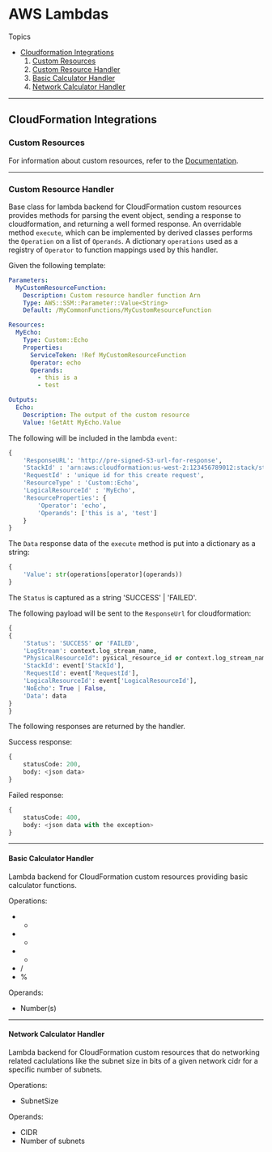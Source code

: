# AWS Lambdas

Topics

- [Cloudformation Integrations](#cloudformation-integrations)
  1. [Custom Resources](#custom-resources)
  2. [Custom Resource Handler](#custom-resource-handler)
  3. [Basic Calculator Handler](#basic-calculator-handler)
  4. [Network Calculator Handler](#network-calculator-handler)

---

## CloudFormation Integrations

### Custom Resources

For information about custom resources, refer to the [Documentation](https://docs.aws.amazon.com/AWSCloudFormation/latest/UserGuide/template-custom-resources.html).

---

### Custom Resource Handler

Base class for lambda backend for CloudFormation custom resources provides
methods for parsing the event object, sending a response to cloudformation,
and returning a well formed response. An overridable method `execute`, which
can be implemented by derived classes performs the `Operation` on a list of
`Operands`. A dictionary `operations` used as a registry of `Operator` to function
mappings used by this handler.

Given the following template:

```yaml
Parameters:
  MyCustomResourceFunction:
    Description: Custom resource handler function Arn
    Type: AWS::SSM::Parameter::Value<String>
    Default: /MyCommonFunctions/MyCustomResourceFunction

Resources:
  MyEcho:
    Type: Custom::Echo
    Properties:
      ServiceToken: !Ref MyCustomResourceFunction
      Operator: echo
      Operands:
        - this is a
        - test

Outputs:
  Echo:
    Description: The output of the custom resource
    Value: !GetAtt MyEcho.Value
```

The following will be included in the lambda `event`:

```python
{
    'ResponseURL': 'http://pre-signed-S3-url-for-response',
    'StackId' : 'arn:aws:cloudformation:us-west-2:123456789012:stack/stack-name/guid',
    'RequestId' : 'unique id for this create request',
    'ResourceType' : 'Custom::Echo',
    'LogicalResourceId' : 'MyEcho',
    'ResourceProperties': {
        'Operator': 'echo',
        'Operands': ['this is a', 'test']
    }
}
```

The `Data` response data of the `execute` method is put into a dictionary as
a string:

```python
{
    'Value': str(operations[operator](operands))
}
```

The `Status` is captured as a string 'SUCCESS' | 'FAILED'.

The following payload will be sent to the `ResponseUrl` for cloudformation:

```python
{
{
    'Status': 'SUCCESS' or 'FAILED',
    'LogStream': context.log_stream_name,
    "PhysicalResourceId": pysical_resource_id or context.log_stream_name,
    'StackId': event['StackId'],
    'RequestId': event['RequestId'],
    'LogicalResourceId': event['LogicalResourceId'],
    'NoEcho': True | False,
    'Data': data
}
}
```

The following responses are returned by the handler.

Success response:

```python
{
    statusCode: 200,
    body: <json data>
}
```

Failed response:

```python
{
    statusCode: 400,
    body: <json data with the exception>
}
```

---

#### Basic Calculator Handler

Lambda backend for CloudFormation custom resources
providing basic calculator functions.

Operations:
 - + 
 - -
 - *
 - /
 - %

Operands:
 - Number(s)
 
 ---

#### Network Calculator Handler

Lambda backend for CloudFormation custom resources that do networking
related caclulations like the subnet size in bits of a given network cidr
for a specific number of subnets.

Operations:
 - SubnetSize

Operands:
 - CIDR
 - Number of subnets

